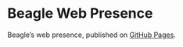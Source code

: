 # Beagle Web Presence

Beagle’s web presence, published on [GitHub Pages](https://jGleitz.github.io/Beagle/branches/download-test-projects).